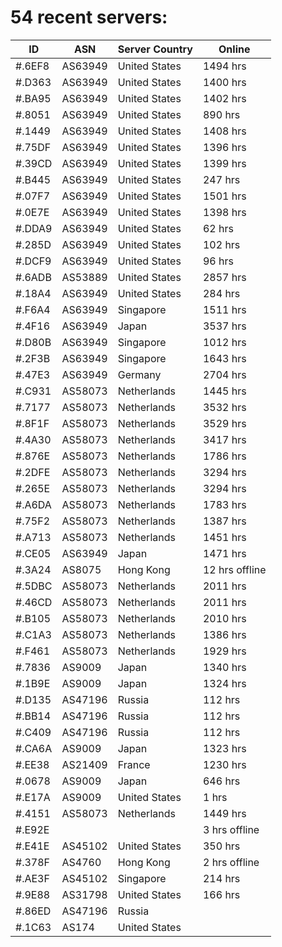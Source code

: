 # 54 recent servers:

| ID | ASN | Server Country | Online |
| ------ | ------ | ------ | ------ |
| #.6EF8 | AS63949 | United States | 1494 hrs |
| #.D363 | AS63949 | United States | 1400 hrs |
| #.BA95 | AS63949 | United States | 1402 hrs |
| #.8051 | AS63949 | United States | 890 hrs |
| #.1449 | AS63949 | United States | 1408 hrs |
| #.75DF | AS63949 | United States | 1396 hrs |
| #.39CD | AS63949 | United States | 1399 hrs |
| #.B445 | AS63949 | United States | 247 hrs |
| #.07F7 | AS63949 | United States | 1501 hrs |
| #.0E7E | AS63949 | United States | 1398 hrs |
| #.DDA9 | AS63949 | United States | 62 hrs |
| #.285D | AS63949 | United States | 102 hrs |
| #.DCF9 | AS63949 | United States | 96 hrs |
| #.6ADB | AS53889 | United States | 2857 hrs |
| #.18A4 | AS63949 | United States | 284 hrs |
| #.F6A4 | AS63949 | Singapore | 1511 hrs |
| #.4F16 | AS63949 | Japan | 3537 hrs |
| #.D80B | AS63949 | Singapore | 1012 hrs |
| #.2F3B | AS63949 | Singapore | 1643 hrs |
| #.47E3 | AS63949 | Germany | 2704 hrs |
| #.C931 | AS58073 | Netherlands | 1445 hrs |
| #.7177 | AS58073 | Netherlands | 3532 hrs |
| #.8F1F | AS58073 | Netherlands | 3529 hrs |
| #.4A30 | AS58073 | Netherlands | 3417 hrs |
| #.876E | AS58073 | Netherlands | 1786 hrs |
| #.2DFE | AS58073 | Netherlands | 3294 hrs |
| #.265E | AS58073 | Netherlands | 3294 hrs |
| #.A6DA | AS58073 | Netherlands | 1783 hrs |
| #.75F2 | AS58073 | Netherlands | 1387 hrs |
| #.A713 | AS58073 | Netherlands | 1451 hrs |
| #.CE05 | AS63949 | Japan | 1471 hrs |
| #.3A24 | AS8075 | Hong Kong | 12 hrs offline |
| #.5DBC | AS58073 | Netherlands | 2011 hrs |
| #.46CD | AS58073 | Netherlands | 2011 hrs |
| #.B105 | AS58073 | Netherlands | 2010 hrs |
| #.C1A3 | AS58073 | Netherlands | 1386 hrs |
| #.F461 | AS58073 | Netherlands | 1929 hrs |
| #.7836 | AS9009 | Japan | 1340 hrs |
| #.1B9E | AS9009 | Japan | 1324 hrs |
| #.D135 | AS47196 | Russia | 112 hrs |
| #.BB14 | AS47196 | Russia | 112 hrs |
| #.C409 | AS47196 | Russia | 112 hrs |
| #.CA6A | AS9009 | Japan | 1323 hrs |
| #.EE38 | AS21409 | France | 1230 hrs |
| #.0678 | AS9009 | Japan | 646 hrs |
| #.E17A | AS9009 | United States | 1 hrs |
| #.4151 | AS58073 | Netherlands | 1449 hrs |
| #.E92E |  |  | 3 hrs offline |
| #.E41E | AS45102 | United States | 350 hrs |
| #.378F | AS4760 | Hong Kong | 2 hrs offline |
| #.AE3F | AS45102 | Singapore | 214 hrs |
| #.9E88 | AS31798 | United States | 166 hrs |
| #.86ED | AS47196 | Russia | |
| #.1C63 | AS174 | United States | |

